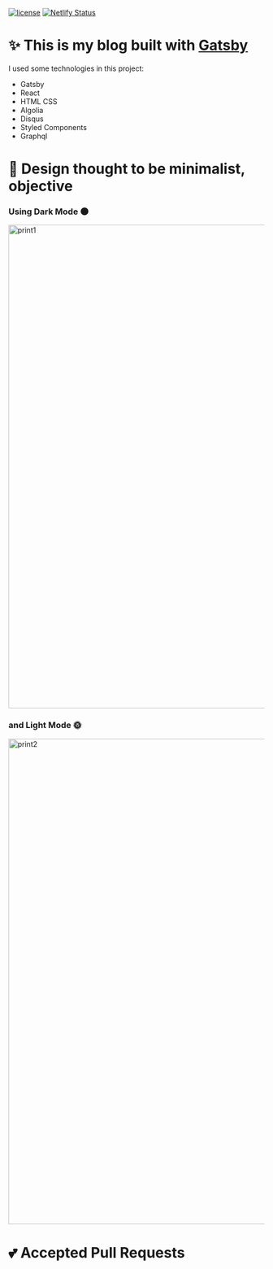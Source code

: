 [![license](https://img.shields.io/github/license/anabneri/ananeri.com.svg)](/license) 
[![Netlify Status](https://api.netlify.com/api/v1/badges/0c433b72-904c-48a3-a900-b489065a4cc2/deploy-status)](https://app.netlify.com/sites/ananeri/deploys)
# :sparkles: This is my blog built with [Gatsby](https://www.gatsbyjs.org/)
I used some technologies in this project:
- Gatsby
- React
- HTML CSS
- Algolia
- Disqus
- Styled Components
- Graphql

# :nail_care: Design thought to be minimalist, objective

### Using Dark Mode :new_moon:

<img width="951" alt="print1" src="https://user-images.githubusercontent.com/42419543/82346974-7d6f1a00-99cd-11ea-84bd-efedec84934c.PNG">

### and Light Mode :sun_with_face:

<img width="955" alt="print2" src="https://user-images.githubusercontent.com/42419543/82347084-94ae0780-99cd-11ea-8744-ed88631d5d8f.PNG">

# :two_hearts: Accepted Pull Requests
